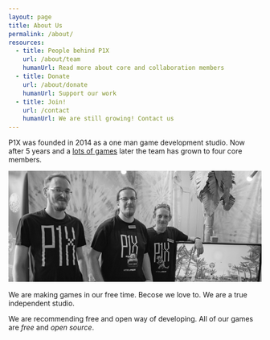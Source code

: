 ```yaml
---
layout: page
title: About Us
permalink: /about/
resources:
  - title: People behind P1X
    url: /about/team
    humanUrl: Read more about core and collaboration members
  - title: Donate
    url: /about/donate
    humanUrl: Support our work
  - title: Join!
    url: /contact
    humanUrl: We are still growing! Contact us
---
```


P1X was founded in 2014 as a one man game development studio. Now after 5 years and a [lots of games](/games/) later the team has grown to four core members.

![P1X Core Team](/assets/team.jpg)

We are making games in our free time. Becose we love to. We are a true independent studio.

We are recommending free and open way of developing. All of our games are *free* and *open source*.
